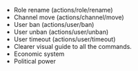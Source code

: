 - Role rename (actions/role/rename)
- Channel move (actions/channel/move)
- User ban (actions/user/ban)
- User unban (actions/user/unban)
- User timeout (actions/user/timeout)
- Clearer visual guide to all the commands.
- Economic system
- Political power